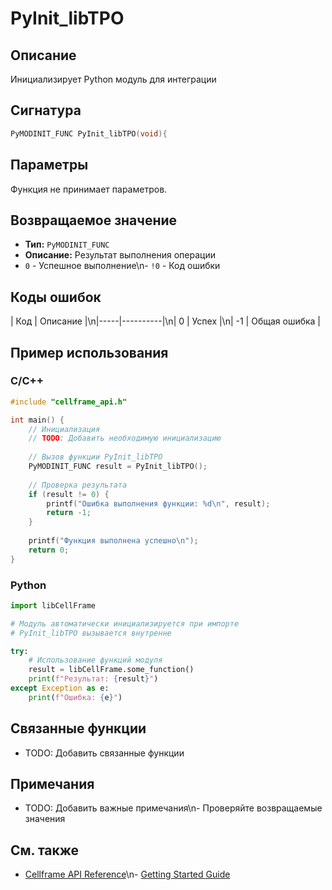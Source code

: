 # PyInit_libTPO

## Описание
Инициализирует Python модуль для интеграции

## Сигнатура
```c
PyMODINIT_FUNC PyInit_libTPO(void){
```

## Параметры
Функция не принимает параметров.

## Возвращаемое значение
- **Тип:** `PyMODINIT_FUNC`
- **Описание:** Результат выполнения операции
- `0` - Успешное выполнение\n- `!0` - Код ошибки

## Коды ошибок
| Код | Описание |\n|-----|----------|\n| 0 | Успех |\n| -1 | Общая ошибка |

## Пример использования

### C/C++
```c
#include "cellframe_api.h"

int main() {
    // Инициализация
    // TODO: Добавить необходимую инициализацию
    
    // Вызов функции PyInit_libTPO
    PyMODINIT_FUNC result = PyInit_libTPO();
    
    // Проверка результата
    if (result != 0) {
        printf("Ошибка выполнения функции: %d\n", result);
        return -1;
    }
    
    printf("Функция выполнена успешно\n");
    return 0;
}
```

### Python
```python
import libCellFrame

# Модуль автоматически инициализируется при импорте
# PyInit_libTPO вызывается внутренне

try:
    # Использование функций модуля
    result = libCellFrame.some_function()
    print(f"Результат: {result}")
except Exception as e:
    print(f"Ошибка: {e}")
```

## Связанные функции
- TODO: Добавить связанные функции

## Примечания
- TODO: Добавить важные примечания\n- Проверяйте возвращаемые значения

## См. также
- [Cellframe API Reference](../api-reference.md)\n- [Getting Started Guide](../getting-started.md)
